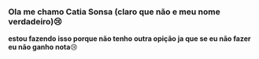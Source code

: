 ### Ola me chamo Catia Sonsa (claro que não e meu nome verdadeiro)😢

**estou fazendo isso porque não tenho outra opição ja que se eu não fazer eu não ganho nota**😢
